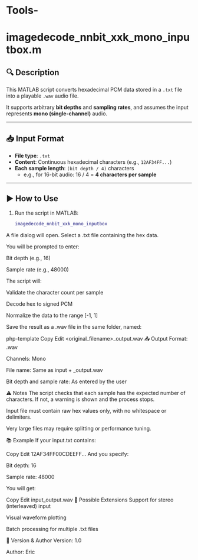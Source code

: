 # Tools-
# imagedecode_nnbit_xxk_mono_inputbox.m

## 🔍 Description

This MATLAB script converts hexadecimal PCM data stored in a `.txt` file into a playable `.wav` audio file.

It supports arbitrary **bit depths** and **sampling rates**, and assumes the input represents **mono (single-channel)** audio.

---

## 📥 Input Format

- **File type**: `.txt`
- **Content**: Continuous hexadecimal characters (e.g., `12AF34FF...`)
- **Each sample length**: `(bit depth / 4)` characters  
  - e.g., for 16-bit audio: 16 / 4 = **4 characters per sample**

---

## ▶️ How to Use

1. Run the script in MATLAB:

   ```matlab
   imagedecode_nnbit_xxk_mono_inputbox
A file dialog will open. Select a .txt file containing the hex data.

You will be prompted to enter:

Bit depth (e.g., 16)

Sample rate (e.g., 48000)

The script will:

Validate the character count per sample

Decode hex to signed PCM

Normalize the data to the range [-1, 1]

Save the result as a .wav file in the same folder, named:

php-template
Copy
Edit
<original_filename>_output.wav
📤 Output
Format: .wav

Channels: Mono

File name: Same as input + _output.wav

Bit depth and sample rate: As entered by the user

⚠️ Notes
The script checks that each sample has the expected number of characters. If not, a warning is shown and the process stops.

Input file must contain raw hex values only, with no whitespace or delimiters.

Very large files may require splitting or performance tuning.

📚 Example
If your input.txt contains:

Copy
Edit
12AF34FF00CDEEFF...
And you specify:

Bit depth: 16

Sample rate: 48000

You will get:

Copy
Edit
input_output.wav
🔧 Possible Extensions
Support for stereo (interleaved) input

Visual waveform plotting

Batch processing for multiple .txt files

📄 Version & Author
Version: 1.0

Author: Eric
